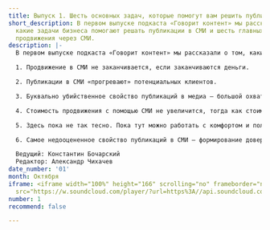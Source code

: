 ```yaml
---
title: Выпуск 1. Шесть основных задач, которые помогут вам решить публикации в СМИ
short_description: В первом выпуске подкаста «Говорит контент» мы рассказали о том,
  какие задачи бизнеса помогают решать публикации в СМИ и шесть главных преимуществ
  продвижения через СМИ.
description: |-
  В первом выпуске подкаста «Говорит контент» мы рассказали о том, какие задачи бизнеса помогают решать публикации в СМИ. Шесть главных преимуществ продвижения через СМИ:

  1. Продвижение в СМИ не заканчивается, если заканчиваются деньги.

  2. Публикации в СМИ «прогревают» потенциальных клиентов.

  3. Буквально убийственное свойство публикаций в медиа – большой охват.

  4. Стоимость продвижения с помощью СМИ не увеличится, тогда как стоимость рекламного трафика постоянно растет.

  5. Здесь пока не так тесно. Пока тут можно работать с комфортом и получать высокую отдачу.

  6. Самое недооцененное свойство публикаций в СМИ – формирование доверия.

  Ведущий: Константин Бочарский
  Редактор: Александр Чихачев
date_number: '01'
month: Октября
iframe: <iframe width="100%" height="166" scrolling="no" frameborder="no" allow="autoplay"
  src="https://w.soundcloud.com/player/?url=https%3A//api.soundcloud.com/tracks/688935049&color=%23ff5500&auto_play=false&hide_related=false&show_comments=true&show_user=true&show_reposts=false&show_teaser=true"></iframe>
number: 1
recommend: false

---
```

